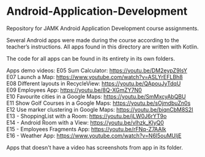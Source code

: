 # Android-Application-Development

Repository for JAMK Android Application Development course assignments.

Several Android apps were made during the course according to the teacher’s instructions.
All apps found in this directory are written with Kotlin.

The code for all apps can be found in its entirety in its own folders.

Apps demo videos:
E05 Sum Calculator: https://youtu.be/DM2eypZ9IsY<br />
E07 Launch a Map: https://www.youtube.com/watch?v=ASLYrEFLBh8<br />
E08 Different layouts in RecycleView: https://youtu.be/QApouJyTdqU<br />
E09 Employees App: https://youtu.be/8Q-XGmZY7N0<br />
E10 Favourite cities in a Google Maps: https://youtu.be/SmMxcyAbQBU<br />
E11 Show Golf Courses in a Google Maps: https://youtu.be/sOjmdbuZn0s<br />
E12 Use marker clustering in Google Maps: https://youtu.be/biqnCbM8S2I<br />
E13 - ShoppingList with a Room: https://youtu.be/jLW0J6rYT9o<br />
E14 - Android Room with a View: https://youtu.be/vlhzk_KlyQ0<br />
E15 - Employees Fragments App: https://youtu.be/rFNq-Z7AAIk<br />
E16 - Weather App: https://www.youtube.com/watch?v=N6l5ouMUljE

Apps that doesn't have a video has screenshots from app in its folder.
